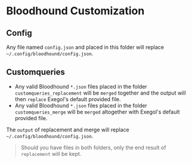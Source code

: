 # Bloodhound Customization

## Config

Any file named `config.json` and placed in this folder will replace `~/.config/bloodhound/config.json`.

## Customqueries

- Any valid Bloodhound `*.json` files placed in the folder `customqueries_replacement` will be `merged` together and the output will then `replace` Exegol's default provided file.
- Any valid Bloodhound `*.json` files placed in the folder `customqueries_merge` will be `merged` altogether with Exegol's default provided file.

The `output` of replacement and merge will replace `~/.config/bloodhound/config.json`.

> Should you have files in both folders, only the end result of `replacement` will be kept.
